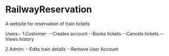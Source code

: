 # RailwayReservation

A website for reservation of train tickets

Users:-
1.Customer:
--Creates account
--Books tickets
--Cancels tickets
--Views history

2.Admin:
--Edits train details
--Remove User Account
